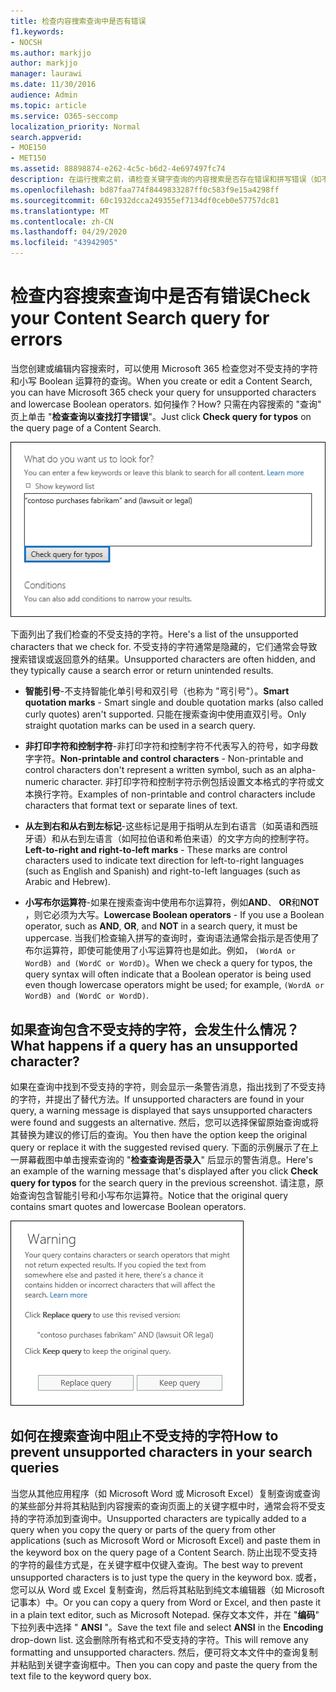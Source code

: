 ```yaml
---
title: 检查内容搜索查询中是否有错误
f1.keywords:
- NOCSH
ms.author: markjjo
author: markjjo
manager: laurawi
ms.date: 11/30/2016
audience: Admin
ms.topic: article
ms.service: O365-seccomp
localization_priority: Normal
search.appverid:
- MOE150
- MET150
ms.assetid: 88898874-e262-4c5c-b6d2-4e697497fc74
description: 在运行搜索之前，请检查关键字查询的内容搜索是否存在错误和拼写错误（如不受支持的字符和小写布尔运算符）。 如果发现错误，我们将建议已修改的查询。
ms.openlocfilehash: bd87faa774f8449833287ff0c583f9e15a4298ff
ms.sourcegitcommit: 60c1932dcca249355ef7134df0ceb0e57757dc81
ms.translationtype: MT
ms.contentlocale: zh-CN
ms.lasthandoff: 04/29/2020
ms.locfileid: "43942905"
---
```

# <a name="check-your-content-search-query-for-errors"></a><span data-ttu-id="e0f1d-104">检查内容搜索查询中是否有错误</span><span class="sxs-lookup"><span data-stu-id="e0f1d-104">Check your Content Search query for errors</span></span>

<span data-ttu-id="e0f1d-105">当您创建或编辑内容搜索时，可以使用 Microsoft 365 检查您对不受支持的字符和小写 Boolean 运算符的查询。</span><span class="sxs-lookup"><span data-stu-id="e0f1d-105">When you create or edit a Content Search, you can have Microsoft 365 check your query for unsupported characters and lowercase Boolean operators.</span></span> <span data-ttu-id="e0f1d-106">如何操作？</span><span class="sxs-lookup"><span data-stu-id="e0f1d-106">How?</span></span> <span data-ttu-id="e0f1d-107">只需在内容搜索的 "查询" 页上单击 "**检查查询以查找打字错误**"。</span><span class="sxs-lookup"><span data-stu-id="e0f1d-107">Just click **Check query for typos** on the query page of a Content Search.</span></span> 
  
![单击 "检查查询是否输入拼写" 以检查不受支持的字符的搜索查询](../media/e5314306-cfb2-481d-9b5c-13ce658156e7.png)
  
<span data-ttu-id="e0f1d-109">下面列出了我们检查的不受支持的字符。</span><span class="sxs-lookup"><span data-stu-id="e0f1d-109">Here's a list of the unsupported characters that we check for.</span></span> <span data-ttu-id="e0f1d-110">不受支持的字符通常是隐藏的，它们通常会导致搜索错误或返回意外的结果。</span><span class="sxs-lookup"><span data-stu-id="e0f1d-110">Unsupported characters are often hidden, and they typically cause a search error or return unintended results.</span></span>
  
- <span data-ttu-id="e0f1d-111">**智能引号**-不支持智能化单引号和双引号（也称为 "弯引号"）。</span><span class="sxs-lookup"><span data-stu-id="e0f1d-111">**Smart quotation marks** - Smart single and double quotation marks (also called curly quotes) aren't supported.</span></span> <span data-ttu-id="e0f1d-112">只能在搜索查询中使用直双引号。</span><span class="sxs-lookup"><span data-stu-id="e0f1d-112">Only straight quotation marks can be used in a search query.</span></span> 
    
- <span data-ttu-id="e0f1d-113">**非打印字符和控制字符**-非打印字符和控制字符不代表写入的符号，如字母数字字符。</span><span class="sxs-lookup"><span data-stu-id="e0f1d-113">**Non-printable and control characters** - Non-printable and control characters don't represent a written symbol, such as an alpha-numeric character.</span></span> <span data-ttu-id="e0f1d-114">非打印字符和控制字符示例包括设置文本格式的字符或文本换行字符。</span><span class="sxs-lookup"><span data-stu-id="e0f1d-114">Examples of non-printable and control characters include characters that format text or separate lines of text.</span></span> 
    
- <span data-ttu-id="e0f1d-115">**从左到右和从右到左标记**-这些标记是用于指明从左到右语言（如英语和西班牙语）和从右到左语言（如阿拉伯语和希伯来语）的文字方向的控制字符。</span><span class="sxs-lookup"><span data-stu-id="e0f1d-115">**Left-to-right and right-to-left marks** - These marks are control characters used to indicate text direction for left-to-right languages (such as English and Spanish) and right-to-left languages (such as Arabic and Hebrew).</span></span>
    
- <span data-ttu-id="e0f1d-116">**小写布尔运算符**-如果在搜索查询中使用布尔运算符，例如**AND**、 **OR**和**NOT** ，则它必须为大写。</span><span class="sxs-lookup"><span data-stu-id="e0f1d-116">**Lowercase Boolean operators** - If you use a Boolean operator, such as **AND**, **OR**, and **NOT** in a search query, it must be uppercase.</span></span> <span data-ttu-id="e0f1d-117">当我们检查输入拼写的查询时，查询语法通常会指示是否使用了布尔运算符，即使可能使用了小写运算符也是如此。例如， `(WordA or WordB) and (WordC or WordD)`。</span><span class="sxs-lookup"><span data-stu-id="e0f1d-117">When we check a query for typos, the query syntax will often indicate that a Boolean operator is being used even though lowercase operators might be used; for example,  `(WordA or WordB) and (WordC or WordD)`.</span></span>
    
## <a name="what-happens-if-a-query-has-an-unsupported-character"></a><span data-ttu-id="e0f1d-118">如果查询包含不受支持的字符，会发生什么情况？</span><span class="sxs-lookup"><span data-stu-id="e0f1d-118">What happens if a query has an unsupported character?</span></span>

<span data-ttu-id="e0f1d-119">如果在查询中找到不受支持的字符，则会显示一条警告消息，指出找到了不受支持的字符，并提出了替代方法。</span><span class="sxs-lookup"><span data-stu-id="e0f1d-119">If unsupported characters are found in your query, a warning message is displayed that says unsupported characters were found and suggests an alternative.</span></span> <span data-ttu-id="e0f1d-120">然后，您可以选择保留原始查询或将其替换为建议的修订后的查询。</span><span class="sxs-lookup"><span data-stu-id="e0f1d-120">You then have the option keep the original query or replace it with the suggested revised query.</span></span> <span data-ttu-id="e0f1d-121">下面的示例展示了在上一屏幕截图中单击搜索查询的 "**检查查询是否录入**" 后显示的警告消息。</span><span class="sxs-lookup"><span data-stu-id="e0f1d-121">Here's an example of the warning message that's displayed after you click **Check query for typos** for the search query in the previous screenshot.</span></span> <span data-ttu-id="e0f1d-122">请注意，原始查询包含智能引号和小写布尔运算符。</span><span class="sxs-lookup"><span data-stu-id="e0f1d-122">Notice that the original query contains smart quotes and lowercase Boolean operators.</span></span> 
  
![将显示一条警告消息，其中包含查询的建议修订](../media/23214b30-8e52-412c-bd80-63fb1b3ed52d.png)
  
## <a name="how-to-prevent-unsupported-characters-in-your-search-queries"></a><span data-ttu-id="e0f1d-124">如何在搜索查询中阻止不受支持的字符</span><span class="sxs-lookup"><span data-stu-id="e0f1d-124">How to prevent unsupported characters in your search queries</span></span>

<span data-ttu-id="e0f1d-125">当您从其他应用程序（如 Microsoft Word 或 Microsoft Excel）复制查询或查询的某些部分并将其粘贴到内容搜索的查询页面上的关键字框中时，通常会将不受支持的字符添加到查询中。</span><span class="sxs-lookup"><span data-stu-id="e0f1d-125">Unsupported characters are typically added to a query when you copy the query or parts of the query from other applications (such as Microsoft Word or Microsoft Excel) and paste them in the keyword box on the query page of a Content Search.</span></span> <span data-ttu-id="e0f1d-126">防止出现不受支持的字符的最佳方式是，在关键字框中仅键入查询。</span><span class="sxs-lookup"><span data-stu-id="e0f1d-126">The best way to prevent unsupported characters is to just type the query in the keyword box.</span></span> <span data-ttu-id="e0f1d-127">或者，您可以从 Word 或 Excel 复制查询，然后将其粘贴到纯文本编辑器（如 Microsoft 记事本）中。</span><span class="sxs-lookup"><span data-stu-id="e0f1d-127">Or you can copy a query from Word or Excel, and then paste it in a plain text editor, such as Microsoft Notepad.</span></span> <span data-ttu-id="e0f1d-128">保存文本文件，并在 "**编码**" 下拉列表中选择 " **ANSI** "。</span><span class="sxs-lookup"><span data-stu-id="e0f1d-128">Save the text file and select **ANSI** in the **Encoding** drop-down list.</span></span> <span data-ttu-id="e0f1d-129">这会删除所有格式和不受支持的字符。</span><span class="sxs-lookup"><span data-stu-id="e0f1d-129">This will remove any formatting and unsupported characters.</span></span> <span data-ttu-id="e0f1d-130">然后，便可将文本文件中的查询复制并粘贴到关键字查询框中。</span><span class="sxs-lookup"><span data-stu-id="e0f1d-130">Then you can copy and paste the query from the text file to the keyword query box.</span></span> 
